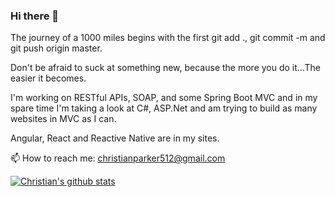 ### Hi there 👋
The journey of a 1000 miles begins with the first git add ., git commit -m and git push origin master.

Don't be afraid to suck at something new, because the more you do it...The easier it becomes. 

I'm working on RESTful APIs, SOAP, and some Spring Boot MVC and in my spare time 
I'm taking a look at C#, ASP.Net and am trying to build as many websites in MVC as I can.<br>


Angular, React and Reactive Native are in my sites. <br>

📫 How to reach me: christianparker512@gmail.com<br>

[![Christian's github stats](https://github-readme-stats.vercel.app/api?username=christianparker512)](https://github.com/anuraghazra/github-readme-stats)

